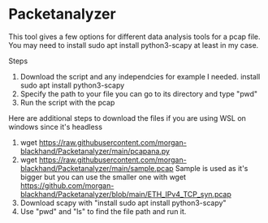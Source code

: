 # Packetanalyzer
This tool gives a few options for different data analysis tools for a pcap file.
You may need to install sudo apt install python3-scapy at least in my case.

Steps

1. Download the script and any independcies for example I needed.
   install sudo apt install python3-scapy
2. Specify the path to your file you can go to its directory and type "pwd"
3. Run the script with the pcap


Here are additional steps to download the files if you are using WSL on windows since it's headless

1. wget https://raw.githubusercontent.com/morgan-blackhand/Packetanalyzer/main/pcapana.py
2. wget https://raw.githubusercontent.com/morgan-blackhand/Packetanalyzer/main/sample.pcap
Sample is used as it's bigger but you can use the smaller one with
wget https://github.com/morgan-blackhand/Packetanalyzer/blob/main/ETH_IPv4_TCP_syn.pcap
4. Download scapy with "install sudo apt install python3-scapy"
5. Use "pwd" and "ls" to find the file path and run it.
